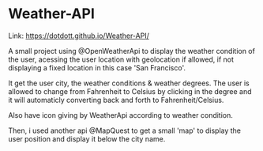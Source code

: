 # Weather-API
Link:
https://dotdott.github.io/Weather-API/


A small project using @OpenWeatherApi to display the weather condition of the user, acessing the user location with geolocation if allowed, if not displaying a fixed location in this case 'San Francisco'.

It get the user city, the weather conditions & weather degrees. The user is allowed to change from Fahrenheit to Celsius by clicking  in the degree and it will automaticly converting back and forth to Fahrenheit/Celsius.

Also have icon giving by WeatherApi according to weather condition.

Then, i used another api @MapQuest to get a small 'map' to display the user position and display it below the city name.
